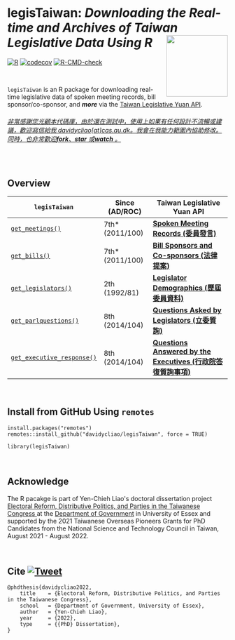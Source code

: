 # legisTaiwan: *Downloading the Real-time and Archives of Taiwan Legislative Data Using R*   <img src="https://raw.githack.com/davidycliao/figures/master/hexsticker_tw.png" width="140" align="right" /> <br /> 

[![R](https://github.com/davidycliao/legisTaiwan/actions/workflows/r.yml/badge.svg)](https://github.com/davidycliao/legisTaiwan/actions/workflows/r.yml) [![codecov](https://codecov.io/gh/davidycliao/legisTaiwan/branch/master/graph/badge.svg?token=HVVTCOE90D)](https://codecov.io/gh/davidycliao/legisTaiwan)
[![R-CMD-check](https://github.com/davidycliao/legisTaiwan/actions/workflows/R-CMD-check.yaml/badge.svg)](https://github.com/davidycliao/legisTaiwan/actions/workflows/R-CMD-check.yaml)


&nbsp; 


`legisTaiwan` is an R package for downloading real-time legislative data of spoken meeting records, bill sponsor/co-sponsor, and ***more*** via the [Taiwan Legislative Yuan API](https://www.ly.gov.tw/Home/Index.aspx). 


###### [非常感謝您光顧本代碼庫，由於還在測試中，使用上如果有任何設計不流暢或建議，歡迎寫信給我 davidycliao[at]cas.au.dk。我會在我能力範圍內協助修改。同時，也非常歡迎**fork**、**star** 或**watch** 。]()




&nbsp; 

## Overview

| `legisTaiwan`                 |   Since (AD/ROC)       |  Taiwan Legislative Yuan API |
|-------------------------------|---------------------|------------------------------|
|[`get_meetings()`](https://davidycliao.github.io/legisTaiwan/reference/get_bills.html)           |  7th* (2011/100) | [**Spoken Meeting Records (委員發言)**](https://www.ly.gov.tw/Pages/List.aspx?nodeid=154)                         |
|[`get_bills()`](https://davidycliao.github.io/legisTaiwan/reference/get_bills.html)              |  7th* (2011/100) | [**Bill Sponsors and Co-sponsors (法律提案)**](https://www.ly.gov.tw/Pages/List.aspx?nodeid=154)                    |
|[`get_legislators()`](https://davidycliao.github.io/legisTaiwan/reference/get_legislators.html)        |  2th  (1992/81) | [**Legislator Demographics (歷屆委員資料)**](https://data.ly.gov.tw/getds.action?id=16)                |
|[`get_parlquestions()`](https://davidycliao.github.io/legisTaiwan/reference/get_parlquestions.html)      |  8th  (2014/104) | [**Questions Asked by Legislators (立委質詢)**](https://data.ly.gov.tw/getds.action?id=6)     |
| [`get_executive_response()`](https://davidycliao.github.io/legisTaiwan/reference/get_executive_response.html)                |  8th  (2014/104) | [**Questions Answered by the Executives (行政院答復質詢事項)**](https://data.ly.gov.tw/getds.action?id=1) |

&nbsp; 

## Install from GitHub Using `remotes`

```
install.packages("remotes")
remotes::install_github("davidycliao/legisTaiwan", force = TRUE)
```

```
library(legisTaiwan)
```

&nbsp; 

## Acknowledge
The R pacakge is part of Yen-Chieh Liao's doctoral dissertation project [Electoral Reform, Distributive Politics, and Parties in the Taiwanese Congress
](https://raw.githack.com/davidycliao/phd-thesis/main/Yen_Chieh_Liao_PhD_Dissertation_Jan_2023.pdf) at the [Department of Government](https://www.essex.ac.uk/departments/government) in University of Essex and supported by the 2021 Taiwanese Overseas Pioneers Grants for PhD Candidates from the National Science and Technology Council in Taiwan, August 2021 - August 2022.

&nbsp; 

## Cite [![Tweet](https://img.shields.io/twitter/url/https/github.com/tterb/hyde.svg?style=social)](https://twitter.com/liaoyenchieh)  
```
@phdthesis{davidycliao2022,
    title    = {Electoral Reform, Distributive Politics, and Parties in the Taiwanese Congress},
    school   = {Department of Government, University of Essex},
    author   = {Yen-Chieh Liao},
    year     = {2022},
    type     = {{PhD} Dissertation},
}
```



